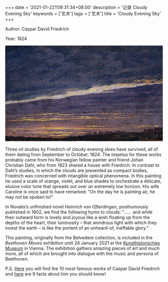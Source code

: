 +++
date = '2021-01-22T09:31:34+08:00'
description = '记录 Cloudy Evening Sky'
keywords = ['艺术']
tags = ['艺术']
title = 'Cloudy Evening Sky'
+++

Author: Caspar David Friedrich

Year: 1824

![cloudy-evening-sky.png](/images/arts/cloudy-evening-sky.jpeg)

Three oil studies by Friedrich of cloudy evening skies have survived, all of them dating from September to October, 1824. The impetus for these works probably came from his Norwegian fellow painter and friend Johan Christian Dahl, who from 1823 shared a house with Friedrich. In contrast to Dahl’s studies, in which the clouds are presented as compact bodies, Friedrich was concerned with intangible optical phenomena. In this painting he used a scale of orange, violet, and blue shades to orchestrate a delicate, elusive color tone that spreads out over an extremely low horizon. His wife Caroline is once said to have remarked: "On the day he is painting air, he may not be spoken to!"

In Novalis’s unfinished novel _Heinrich von Ofterdingen_, posthumously published in 1802, we find the following hymn to clouds: "…… and while their outward form is lovely and joyous like a wish floating up from the depths of the heart, their luminosity – that wondrous light with which they invest the earth – is like the portent of an unheard-of, ineffable glory."

This painting, originally from the Belvedere collection, is included in the _Beethoven Moves_ exhibition until 24 January 2021 at the [Kunsthistorisches Museum](http://bit.ly/2veGczA) in Vienna. The exhibition gathers amazing pieces of art and much more, all of which are brought into dialogue with the music and persona of Beethoven.

P.S. [Here](http://bit.ly/2TaMbji) you will find the 10 most famous works of Caspar David Friedrich and [here](https://bit.ly/2Z5z345) are 9 facts about him you should know!
